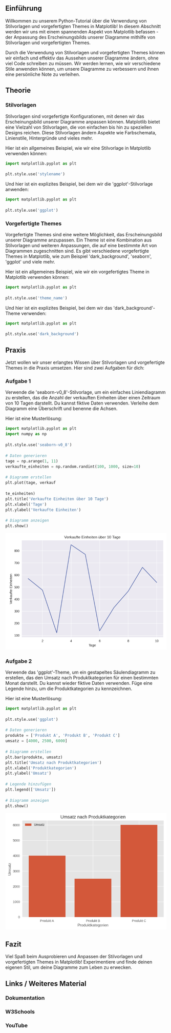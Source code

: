 ## Einführung
Willkommen zu unserem Python-Tutorial über die Verwendung von Stilvorlagen und vorgefertigten Themes in Matplotlib! In diesem Abschnitt werden wir uns mit einem spannenden Aspekt von Matplotlib befassen - der Anpassung des Erscheinungsbilds unserer Diagramme mithilfe von Stilvorlagen und vorgefertigten Themes.

Durch die Verwendung von Stilvorlagen und vorgefertigten Themes können wir einfach und effektiv das Aussehen unserer Diagramme ändern, ohne viel Code schreiben zu müssen. Wir werden lernen, wie wir verschiedene Stile anwenden können, um unsere Diagramme zu verbessern und ihnen eine persönliche Note zu verleihen.

## Theorie
### Stilvorlagen
Stilvorlagen sind vorgefertigte Konfigurationen, mit denen wir das Erscheinungsbild unserer Diagramme anpassen können. Matplotlib bietet eine Vielzahl von Stilvorlagen, die von einfachen bis hin zu speziellen Designs reichen. Diese Stilvorlagen ändern Aspekte wie Farbschemata, Linienstile, Hintergründe und vieles mehr.

Hier ist ein allgemeines Beispiel, wie wir eine Stilvorlage in Matplotlib verwenden können:

```python
import matplotlib.pyplot as plt

plt.style.use('stylename')
```

Und hier ist ein explizites Beispiel, bei dem wir die 'ggplot'-Stilvorlage anwenden:

```python
import matplotlib.pyplot as plt

plt.style.use('ggplot')
```

### Vorgefertigte Themes
Vorgefertigte Themes sind eine weitere Möglichkeit, das Erscheinungsbild unserer Diagramme anzupassen. Ein Theme ist eine Kombination aus Stilvorlagen und weiteren Anpassungen, die auf eine bestimmte Art von Diagrammen zugeschnitten sind. Es gibt verschiedene vorgefertigte Themes in Matplotlib, wie zum Beispiel 'dark_background', 'seaborn', 'ggplot' und viele mehr.

Hier ist ein allgemeines Beispiel, wie wir ein vorgefertigtes Theme in Matplotlib verwenden können:

```python
import matplotlib.pyplot as plt

plt.style.use('theme_name')
```

Und hier ist ein explizites Beispiel, bei dem wir das 'dark_background'-Theme verwenden:

```python
import matplotlib.pyplot as plt

plt.style.use('dark_background')
```

## Praxis
Jetzt wollen wir unser erlangtes Wissen über Stilvorlagen und vorgefertigte Themes in die Praxis umsetzen. Hier sind zwei Aufgaben für dich:

### Aufgabe 1
Verwende die 'seaborn-v0_8'-Stilvorlage, um ein einfaches Liniendiagramm zu erstellen, das die Anzahl der verkauften Einheiten über einen Zeitraum von 10 Tagen darstellt. Du kannst fiktive Daten verwenden. Verleihe dem Diagramm eine Überschrift und benenne die Achsen.

Hier ist eine Musterlösung:

```python
import matplotlib.pyplot as plt
import numpy as np

plt.style.use('seaborn-v0_8')

# Daten generieren
tage = np.arange(1, 11)
verkaufte_einheiten = np.random.randint(100, 1000, size=10)

# Diagramm erstellen
plt.plot(tage, verkauf

te_einheiten)
plt.title('Verkaufte Einheiten über 10 Tage')
plt.xlabel('Tage')
plt.ylabel('Verkaufte Einheiten')

# Diagramm anzeigen
plt.show()
```

![](https://github.com/janehlenb/Projektarbeit-ChatGPT-Python/blob/main/Images/Darstellung/Anpassungen_und_Stilisierung/Verwendung_von_Stilvorlagen_und_vorgefertigten_Themes/ms_aufgabe1.png)

### Aufgabe 2
Verwende das 'ggplot'-Theme, um ein gestapeltes Säulendiagramm zu erstellen, das den Umsatz nach Produktkategorien für einen bestimmten Monat darstellt. Du kannst wieder fiktive Daten verwenden. Füge eine Legende hinzu, um die Produktkategorien zu kennzeichnen.

Hier ist eine Musterlösung:

```python
import matplotlib.pyplot as plt

plt.style.use('ggplot')

# Daten generieren
produkte = ['Produkt A', 'Produkt B', 'Produkt C']
umsatz = [4000, 2500, 6000]

# Diagramm erstellen
plt.bar(produkte, umsatz)
plt.title('Umsatz nach Produktkategorien')
plt.xlabel('Produktkategorien')
plt.ylabel('Umsatz')

# Legende hinzufügen
plt.legend(['Umsatz'])

# Diagramm anzeigen
plt.show()
```

![](https://github.com/janehlenb/Projektarbeit-ChatGPT-Python/blob/main/Images/Darstellung/Anpassungen_und_Stilisierung/Verwendung_von_Stilvorlagen_und_vorgefertigten_Themes/ms_aufgabe2.png)

## Fazit
Viel Spaß beim Ausprobieren und Anpassen der Stilvorlagen und vorgefertigten Themes in Matplotlib! Experimentiere und finde deinen eigenen Stil, um deine Diagramme zum Leben zu erwecken.

## Links / Weiteres Material
### Dokumentation
### W3Schools
### YouTube